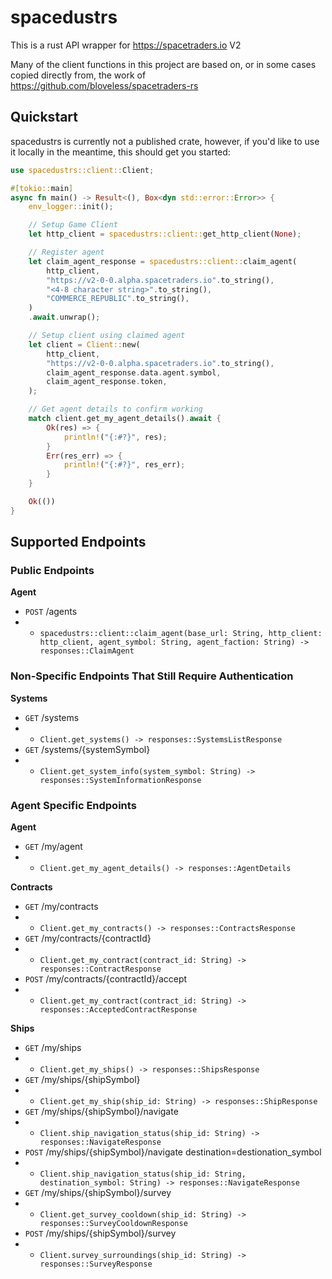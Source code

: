 # spacedustrs
This is a rust API wrapper for https://spacetraders.io V2

Many of the client functions in this project are based on, or in some cases copied directly from, the work of https://github.com/bloveless/spacetraders-rs

## Quickstart

spacedustrs is currently not a published crate, however, if you'd like to use it locally in the meantime, this should get you started:

```rust
use spacedustrs::client::Client;

#[tokio::main]
async fn main() -> Result<(), Box<dyn std::error::Error>> {
    env_logger::init();

    // Setup Game Client
    let http_client = spacedustrs::client::get_http_client(None);

    // Register agent
    let claim_agent_response = spacedustrs::client::claim_agent(
        http_client,
        "https://v2-0-0.alpha.spacetraders.io".to_string(),
        "<4-8 character string>".to_string(),
        "COMMERCE_REPUBLIC".to_string(),
    )
    .await.unwrap();

    // Setup client using claimed agent
    let client = Client::new(
        http_client,
        "https://v2-0-0.alpha.spacetraders.io".to_string(),
        claim_agent_response.data.agent.symbol,
        claim_agent_response.token,
    );

    // Get agent details to confirm working
    match client.get_my_agent_details().await {
        Ok(res) => {
            println!("{:#?}", res);
        }
        Err(res_err) => {
            println!("{:#?}", res_err);
        }
    }

    Ok(())
}
```

## Supported Endpoints

### Public Endpoints

**Agent**

- `POST` /agents
- - `spacedustrs::client::claim_agent(base_url: String, http_client: http_client, agent_symbol: String, agent_faction: String) -> responses::ClaimAgent`

### Non-Specific Endpoints That Still Require Authentication

**Systems**

- `GET` /systems
- - `Client.get_systems() -> responses::SystemsListResponse`
- `GET` /systems/{systemSymbol}
- - `Client.get_system_info(system_symbol: String) -> responses::SystemInformationResponse`

### Agent Specific Endpoints

**Agent**

- `GET` /my/agent
- - `Client.get_my_agent_details() -> responses::AgentDetails`

**Contracts**

- `GET` /my/contracts
- - `Client.get_my_contracts() -> responses::ContractsResponse`
- `GET` /my/contracts/{contractId}
- - `Client.get_my_contract(contract_id: String) -> responses::ContractResponse`
- `POST` /my/contracts/{contractId}/accept
- - `Client.get_my_contract(contract_id: String) -> responses::AcceptedContractResponse`

**Ships**

- `GET` /my/ships
- - `Client.get_my_ships() -> responses::ShipsResponse`
- `GET` /my/ships/{shipSymbol}
- - `Client.get_my_ship(ship_id: String) -> responses::ShipResponse`
- `GET` /my/ships/{shipSymbol}/navigate
- - `Client.ship_navigation_status(ship_id: String) -> responses::NavigateResponse`
- `POST` /my/ships/{shipSymbol}/navigate destination=destionation_symbol
- - `Client.ship_navigation_status(ship_id: String, destination_symbol: String) -> responses::NavigateResponse`
- `GET` /my/ships/{shipSymbol}/survey
- - `Client.get_survey_cooldown(ship_id: String) -> responses::SurveyCooldownResponse`
- `POST` /my/ships/{shipSymbol}/survey
- - `Client.survey_surroundings(ship_id: String) -> responses::SurveyResponse`

